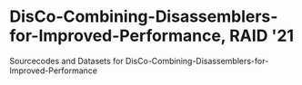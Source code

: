 # DisCo-Combining-Disassemblers-for-Improved-Performance, RAID '21
Sourcecodes and Datasets for DisCo-Combining-Disassemblers-for-Improved-Performance
